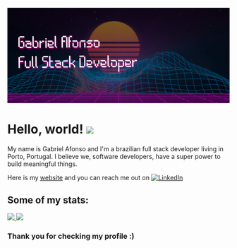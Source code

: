 [![Header](https://github.com/gabrielprrd/gabrielprrd/blob/master/github-header.png)](https://gabrielprrd.github.io/)


# Hello, world! <img src="https://raw.githubusercontent.com/MartinHeinz/MartinHeinz/master/wave.gif" width="30px">

My name is Gabriel Afonso and I'm a brazilian full stack developer living in Porto, Portugal. I believe we, software developers, have a super power to build meaningful things.

Here is my <a href="https://gabrielprrd.github.io/">website</a> and you can reach me out on [![LinkedIn][2]][1]

[2]: https://raw.githubusercontent.com/MartinHeinz/MartinHeinz/master/linkedin-3-16.png
[1]: https://www.linkedin.com/in/gabriel-afonso-b1a473104/

## Some of my stats:

<a href="https://github.com/anuraghazra/github-readme-stats">
  <img src="https://github-readme-stats.vercel.app/api/?username=gabrielprrd&theme=dracula&show_icons=true" />
</a>
<a href="https://github.com/anuraghazra/github-readme-stats">
  <img src="https://github-readme-stats.vercel.app/api/top-langs/?username=gabrielprrd&layout=compact" />
</a>

### Thank you for checking my profile :)
